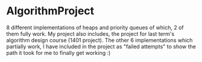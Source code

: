 # AlgorithmProject
8 different implementations of heaps and priority queues of which, 2 of them fully work.
My project also includes, the project for last term's algorithm design course (1401 project).
The other 6 implementations which partially work, I have included in the project as "failed attempts" to show the path it took for me to finally get working :)
